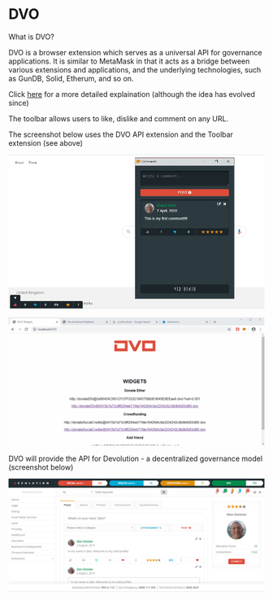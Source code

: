 <h1>DVO</h1>

<p>What is DVO?</p>
<p>DVO is a browser extension which serves as a universal API for governance applications. It is similar to MetaMask in that it acts as a bridge between various extensions and applications, and the underlying technologies, such as GunDB, Solid, Etherum, and so on.</p>

<p>Click <a href="https://glensimister.github.io/profile/">here</a> for a more detailed explaination (although the idea has evolved since)</p>

<p>The toolbar allows users to like, dislike and comment on any URL.</p>

<p>The screenshot below uses the DVO API extension and the Toolbar extension (see above)</p>

![DVO Screenshot](Capture.JPG)

![DVO Animated Screenshot](screenshot.gif)

<p>DVO will provide the API for Devolution - a decentralized governance model (screenshot below)</p>

![Devolution Screenshot](devolution.png)

